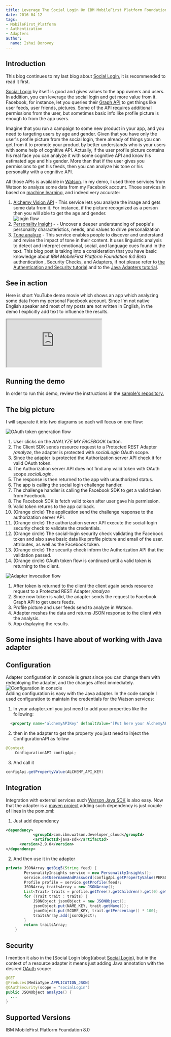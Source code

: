 ```yaml
---
title: Leverage The Social Login On IBM MobileFirst Platform Foundation 8.0
date: 2016-04-12
tags:
- MobileFirst_Platform
- Authentication
- Adapters
author:
  name: Ishai Borovoy
---
```

## Introduction
This blog continues to my last blog about [Social Login](https://mobilefirstplatform.ibmcloud.com/blog/2016/04/06/social-login-with-ibm-mobilefirst-platform-foundation/), it is recommended to read it first.   

[Social Login](https://www.wikiwand.com/en/Social_login) by itself is good and gives values to the app owners and users.  In addition, you can leverage the social login and get more value from it.  Facebook, for instance, let you queries their [Graph API](https://developers.facebook.com/docs/graph-api) to get things like user feeds, user friends, pictures. Some of the API requires additional permissions from the user, but sometimes basic info like profile picture is enough to from the app users.  

Imagine that you run a campaign to some new product in your app, and you need to targeting users by age and gender.  Given that you have only the user's profile picture from the social login, there already of things you can get from it to promote your product by better understands who is your users with some help of cognitive API.  Actually, if the user profile picture contains his real face you can analyze it with some cognitive API and know his estimated age and his gender.  More than that if the user gives you permissions to get his feeds, then you can analyze his tone or his personality with a cognitive API.  

All those APIs is available in [Watson](http://www.ibm.com/smarterplanet/us/en/ibmwatson/).  In my demo, I used three services from Watson to analyze some data from my Facebook account.  Those services in based on [machine learning](https://www.wikiwand.com/en/Machine_learning), and indeed very accurate:  

1. [Alchemy Vision API](http://www.alchemyapi.com/products/alchemyvision) - This service lets you analyze the image and gets some data from it. For instance, if the picture recognized as a person then you will able to get the age and gender.  
![login flow]({{site.baseurl}}/assets/blog/2016-04-12-leverage-the-social-login/AlchemyVisionAPI.png)
2. [Personality Insight](http://www.ibm.com/smarterplanet/us/en/ibmwatson/developercloud/personality-insights.html) -  - Uncover a deeper understanding of people's personality characteristics, needs, and values to drive personalization
3. [Tone analyze](https://tone-analyzer-demo.mybluemix.net/) - This service enables people to discover and understand and revise the impact of tone in their content. It uses linguistic analysis to detect and interpret emotional, social, and language cues found in the text.
This blog post is taking into a consideration that you have basic knowledge about *IBM MobileFirst Platform Foundation 8.0 Beta* authentication , Security Checks, and Adapters, if not please refer to [the Authentication and Security tutorial](https://mobilefirstplatform.ibmcloud.com/tutorials/en/foundation/8.0/authentication-and-security/) and to the [Java Adapters tutorial](https://mobilefirstplatform.ibmcloud.com/tutorials/en/foundation/8.0/adapters/java-adapters/).

## See in action
Here is short YouTube demo movie which shows an app which analyzing some data from my personal Facebook account.  Since I'm not native English speaker and most of my posts are not written in English, in the demo I explicitly add text to influence the results.
<div class="sizer">
  <div class="embed-responsive embed-responsive-16by9">
    <iframe src="https://www.youtube.com/embed/XVceqBIXZnU"></iframe>
  </div>
</div>

## Running the demo
In order to run this demo, review the instructions in the [sample's repository.](https://github.com/mfpdev/mfp-advanced-adapters-samples/tree/development/custom-security-checks/social-app-samples/AnalyzeFacebookWithWatsonSample/AnalyzeMyFacebookApp)

## The big picture
I will separate it into two diagrams so each will focus on one flow:  

![OAuth token generation flow]({{site.baseurl}}/assets/blog/2016-04-12-leverage-the-social-login/token-flow.jpg)  

1. User clicks on the *ANALYZE MY FACEBOOK* button.   
2. The Client SDK sends resource request to a Protected REST Adapter */analyze*, the adapter is protected with *socialLogin* OAuth scope.  
3. Since the adapter is protected the Authorization server API check it for valid OAuth token.  
4. The Authorization server API does not find any valid token with OAuth scope *socialLogin*.  
5. The response is then returned to the app with unauthorized status.  
6. The app is calling the social login challenge handler.  
7. The challenge handler is calling the Facebook SDK to get a valid token from Facebook.  
8. The Facebook SDK is fetch valid token after user gave his permission.  
9. Valid token returns to the app callback.  
1. (Orange circle) The application send the challenge response to the authorization server API.  
2. (Orange circle) The authorization server API execute the social-login security check to validate the credentials.  
3. (Orange circle) The social-login security check validating the Facebook token and also save basic data like profile picture and email of the user.   attributes, as well as the Facebook token.  
4. (Orange circle) The security check inform the Authorization API that the validation passed.  
5. (Orange circle) OAuth token flow is continued until a valid token is returning to the client.

![Adapter invocation flow]({{site.baseurl}}/assets/blog/2016-04-12-leverage-the-social-login/resource-flow.jpg)

1. After token is returned to the client the client again sends resource request to a Protected REST Adapter */analyze*
2. Since now token is valid, the adapter sends the request to Facebook Graph API to get users feeds.  
3. Profile picture and user feeds send to analyze in Watson.
4. Adapter meshes the data and returns JSON response to the client with the analysis.
5. App displaying the results.

## Some insights I have about of working with Java adapter

## Configuration
Adapter configuration in console is great since you can change them with redeploying the adapter, and the changes affect immediately.
![Configuration in console]({{site.baseurl}}/assets/blog/2016-04-12-leverage-the-social-login/Configuration.png)  
Adding configuration is easy with the Java adapter.
In the code sample I used configuration to maintain the credentials for the Watson services:

1. In your adapter.xml you just need to add your properties like the following:  

```xml
  <property name="alchemyAPIKey" defaultValue="[Put here your AlchemyAPI Key]" description="See http://www.ibm.com/smarterplanet/us/en/ibmwatson/developercloud/alchemy-language.html"/>
```

2. then in the adapter to get the property you just need to inject the ConfigurationAPI as follow

```java
@Context
    ConfigurationAPI configApi;
```

3. And call it  

```java
configApi.getPropertyValue(ALCHEMY_API_KEY)
```

## Integration
Integration with external services such [Warson Java SDK](https://github.com/watson-developer-cloud/java-sdk) is also easy.
Now that the adapter is a [maven project](https://maven.apache.org/) adding such dependency is just couple of lines in the pom.xml:

1. Just add dependency  

```xml
<dependency>
            <groupId>com.ibm.watson.developer_cloud</groupId>
            <artifactId>java-sdk</artifactId>
      <version>2.9.0</version>
</dependency>
```

2. And then use it in the adapter

```java
private JSONArray getBig5(String feed) {
        PersonalityInsights service = new PersonalityInsights();
        service.setUsernameAndPassword(configApi.getPropertyValue(PERSONALITY_INSIGHT_USER), configApi.getPropertyValue(PERSONALITY_INSIGHT_PASSWORD));
        Profile profile = service.getProfile(feed);
        JSONArray traitsArray = new JSONArray();
        List<Trait> traits = profile.getTree().getChildren().get(0).getChildren().get(0).getChildren();
        for (Trait trait : traits) {
            JSONObject jsonObject = new JSONObject();
            jsonObject.put(NAME_KEY, trait.getName());
            jsonObject.put(SCORE_KEY, trait.getPercentage() * 100);
            traitsArray.add(jsonObject);
        }
        return traitsArray;
    }
```
## Security
I mention it also in the [Social Login blog](about [Social Login](https://mobilefirstplatform.ibmcloud.com/blog/2016/04/06/social-login-with-ibm-mobilefirst-platform-foundation/)), but in the context of a resource adapter it means just adding Java annotation with the desired [OAuth](https://www.wikiwand.com/en/OAuth) scope:   

```java
@GET
@Produces(MediaType.APPLICATION_JSON)
@OAuthSecurity(scope = "socialLogin")
public JSONObject analyze() {
  ...
}
```
## Supported Versions
IBM MobileFirst Platform Foundation 8.0
